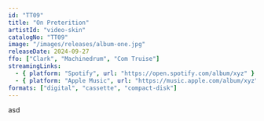 ```yaml
---
id: "TT09"
title: "On Preterition"
artistId: "video-skin"
catalogNo: "TT09"
image: "/images/releases/album-one.jpg"
releaseDate: 2024-09-27
ffo: ["Clark", "Machinedrum", "Com Truise"]
streamingLinks:
  - { platform: "Spotify", url: "https://open.spotify.com/album/xyz" }
  - { platform: "Apple Music", url: "https://music.apple.com/album/xyz" }
formats: ["digital", "cassette", "compact-disk"]
---
```


asd